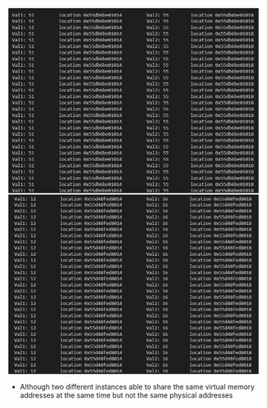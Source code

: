 <img src="Screenshot1.png" />
<img src="Screenshot2.png" />

- Although two different instances able to share the same virtual memory addresses at the same time but not the same physical addresses
